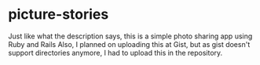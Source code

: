 # picture-stories
Just like what the description says, this is a simple photo sharing app using Ruby and Rails
Also, I planned on uploading this at Gist, but as gist doesn't support directories anymore, I had to upload this in the repository.
